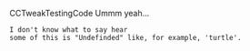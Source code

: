 CCTweakTestingCode
    Ummm yeah...

    I don't know what to say hear
    some of this is "Undefinded" like, for example, 'turtle'.